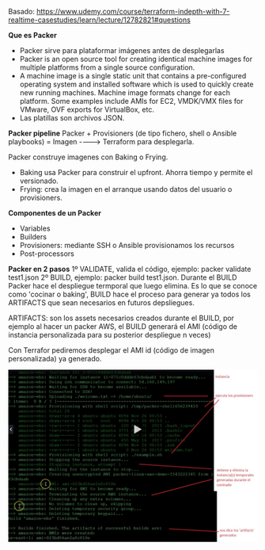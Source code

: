 Basado: https://www.udemy.com/course/terraform-indepth-with-7-realtime-casestudies/learn/lecture/12782821#questions

**Que es Packer**
- Packer sirve para plataformar imágenes antes de desplegarlas
- Packer is an open source tool for creating identical machine images for multiple platforms from a single source configuration.
- A machine image is a single static unit that contains a pre-configured operating system and installed software which is used to quickly create new running machines. Machine image formats change for each platform. Some examples include AMIs for EC2, VMDK/VMX files for VMware, OVF exports for VirtualBox, etc.
- Las platillas son archivos JSON.


**Packer pipeline**
Packer + Provisioners (de tipo fichero, shell o Ansible playbooks) = Imagen ----> Terraform para desplegarla.

Packer construye imagenes con Baking o Frying.
  - Baking usa Packer para construir el upfront. Ahorra tiempo y permite el versionado.
  - Frying: crea la imagen en el arranque usando datos del usuario o provisioners.


**Componentes de un Packer**
- Variables
- Builders
- Provisioners: mediante SSH o Ansible provisionamos los recursos
- Post-processors


**Packer en 2 pasos**
1º VALIDATE, valida el código, ejemplo: packer validate test1.json
2º BUILD, ejemplo: packer build test1.json. Durante el BUILD Packer hace el despliegue termporal que luego elimina. Es lo que se conoce como 'cocinar o baking', BUILD hace el proceso para generar ya todos los ARTIFACTS que sean necesarios en futuros depsliegues.

ARTIFACTS: son los assets necesarios creados durante el BUILD, por ejemplo al hacer un packer AWS, el BUILD generará el AMI (código de instancia personalizada para su posterior despliegue n veces)

Con Terrafor pediremos desplegar el AMI id (código de imagen personalizada) ya generado.

<img src="Packer.jpg">
